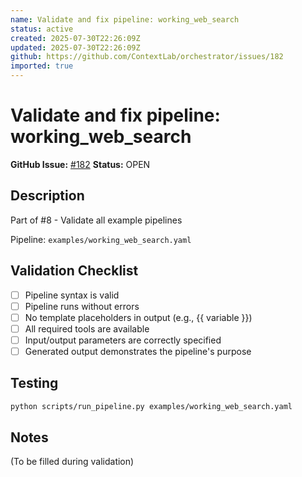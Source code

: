 ```yaml
---
name: Validate and fix pipeline: working_web_search
status: active
created: 2025-07-30T22:26:09Z
updated: 2025-07-30T22:26:09Z
github: https://github.com/ContextLab/orchestrator/issues/182
imported: true
---
```


# Validate and fix pipeline: working_web_search

**GitHub Issue:** [#182](https://github.com/ContextLab/orchestrator/issues/182)
**Status:** OPEN

## Description

Part of #8 - Validate all example pipelines

Pipeline: `examples/working_web_search.yaml`

## Validation Checklist
- [ ] Pipeline syntax is valid
- [ ] Pipeline runs without errors
- [ ] No template placeholders in output (e.g., {{ variable }})
- [ ] All required tools are available
- [ ] Input/output parameters are correctly specified
- [ ] Generated output demonstrates the pipeline's purpose

## Testing
```bash
python scripts/run_pipeline.py examples/working_web_search.yaml
```

## Notes
(To be filled during validation)